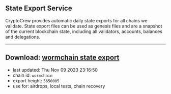 ## State Export Service
CryptoCrew provides automatic daily state exports for all chains we validate. State export files can be used as genesis files and are a snapshot of the current blockchain state, including all validators, accounts, balances and delegations.

---
**Download: [wormchain state export](https://dl.ccvalidators.com/SERVICE/wormchain/wormchain_export_5650005.json)**
---

- last updated: Thu Nov 09 2023 23:16:50
- chain id: `wormchain`
- export height: `5650005`
- use for: airdrops, local tests, chain recovery
